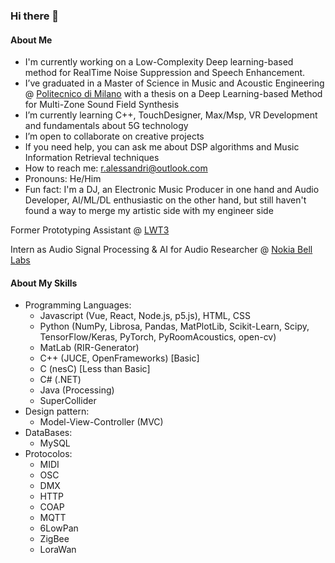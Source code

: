 ### Hi there 👋

<!--
**RobertoAlessandri/RobertoAlessandri** is a ✨ _special_ ✨ repository because its `README.md` (this file) appears on your GitHub profile.

Here are some ideas to get you started:

- 🔭 I’m currently working on ...
- 🌱 I’m currently learning ...
- 👯 I’m looking to collaborate on ...
- 🤔 I’m looking for help with ...
- 💬 Ask me about ...
- 📫 How to reach me: ...
- 😄 Pronouns: ...
- ⚡ Fun fact: ...
-->

#### About Me
-  I'm currently working on a Low-Complexity Deep learning-based method for RealTime Noise Suppression and Speech Enhancement.
-  I’ve graduated in a Master of Science in Music and Acoustic Engineering @ [Politecnico di Milano](https://www.polimi.it/) with a thesis on a Deep Learning-based Method for Multi-Zone Sound Field Synthesis
-  I’m currently learning C++, TouchDesigner, Max/Msp, VR Development and fundamentals about 5G technology
-  I’m open to collaborate on creative projects
-  If you need help, you can ask me about DSP algorithms and  Music Information Retrieval techniques
-  How to reach me: r.alessandri@outlook.com
-  Pronouns: He/Him
-  Fun fact: I'm a DJ, an Electronic Music Producer in one hand and Audio Developer, AI/ML/DL enthusiastic on the other hand, but still haven't found a way to merge my artistic side with my engineer side

Former Prototyping Assistant @ [LWT3](https://www.lwt3.com/)

Intern as Audio Signal Processing & AI for Audio Researcher @ [Nokia Bell Labs](https://www.bell-labs.com/)

#### About My Skills
- Programming Languages: 
  * Javascript (Vue, React, Node.js, p5.js), HTML, CSS
  * Python (NumPy, Librosa, Pandas, MatPlotLib, Scikit-Learn, Scipy, TensorFlow/Keras, PyTorch, PyRoomAcoustics, open-cv)
  * MatLab (RIR-Generator)
  * C++ (JUCE, OpenFrameworks) [Basic]
  * C (nesC) [Less than Basic]
  * C# (.NET)
  * Java (Processing)
  * SuperCollider
- Design pattern:
  * Model-View-Controller (MVC)
- DataBases:
  * MySQL
- Protocolos:
  * MIDI
  * OSC
  * DMX
  * HTTP
  * COAP
  * MQTT
  * 6LowPan
  * ZigBee
  * LoraWan


